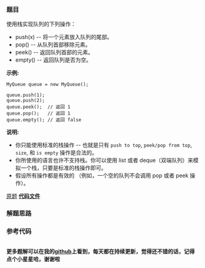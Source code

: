 ### 题目
使用栈实现队列的下列操作：

  * push(x) -- 将一个元素放入队列的尾部。
  * pop() -- 从队列首部移除元素。
  * peek() -- 返回队列首部的元素。
  * empty() -- 返回队列是否为空。

**示例:**

    
    
    MyQueue queue = new MyQueue();
    
    queue.push(1);
    queue.push(2);  
    queue.peek();  // 返回 1
    queue.pop();   // 返回 1
    queue.empty(); // 返回 false

**说明:**

  * 你只能使用标准的栈操作 -- 也就是只有 `push to top`, `peek/pop from top`, `size`, 和 `is empty` 操作是合法的。
  * 你所使用的语言也许不支持栈。你可以使用 list 或者 deque（双端队列）来模拟一个栈，只要是标准的栈操作即可。
  * 假设所有操作都是有效的 （例如，一个空的队列不会调用 pop 或者 peek 操作）。

[原题](https://leetcode-cn.com/problems/implement-queue-using-stacks/)    **[代码文件]()**


### 解题思路




### 参考代码

```go


```




**更多题解可以在我的[github](https://github.com/LZH139/leetcode_Go)上看到，每天都在持续更新，觉得还不错的话，记得点个小星星哈，谢谢啦**
